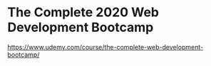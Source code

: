 # The Complete 2020 Web Development Bootcamp

https://www.udemy.com/course/the-complete-web-development-bootcamp/
